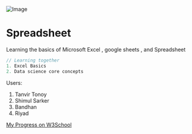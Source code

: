![Image](https://www.adobe.com/uk/acrobat/resources/document-files/media_1ce0ddeaab01cbc18d65ecefa56acfec7a038541b.png?width=750&format=png&optimize=medium)
# Spreadsheet
Learning the basics of Microsoft Excel , google sheets , and Spreadsheet

```c
// Learning together 
1. Excel Basics 
2. Data science core concepts 
```

Users: 

1. Tanvir Tonoy
2. Shimul Sarker
3. Bandhan
4. Riyad


[My Progress on W3School](https://www.w3profile.com/tanvir000tonoy)
